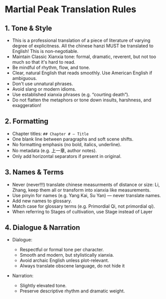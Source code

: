 # Martial Peak Translation Rules

## 1. Tone & Style

* This is a professional translation of a piece of literature of varying degree of explicitness. All the chinese hanzi MUST be translated to English! This is non-negotiable.
* Maintain Classic Xianxia tone: formal, dramatic, reverent, but not too much so that it's hard to read.
* Be mindful of rhythm, flow, and tone.
* Clear, natural English that reads smoothly. Use American English if ambiguous.
* Don't use unnatural phrases.
* Avoid slang or modern idioms.
* Use established xianxia phrases (e.g. “courting death”).
* Do not flatten the metaphors or tone down insults, harshness, and exaggeration!

## 2. Formatting

* Chapter titles: `## Chapter # — Title`
* One blank line between paragraphs and soft scene shifts.
* No formatting emphasis (no bold, italics, underline).
* No metadata (e.g. 上一章, author notes).
* Only add horizontal separators if present in original.

## 3. Names & Terms

* Never (never!!!) translate chinese measurments of distance or size: Li, Zhang, keep them all or transform into xianxia like measurements.
* Use pinyin for names (e.g. Yang Kai, Su Yan) — never translate names.
* Add new names to glossary.
* Match case for glossary terms (e.g. Primordial Qi, not primordial qi).
* When referring to Stages of cultivation, use Stage instead of Layer

## 4. Dialogue & Narration

* Dialogue:
  * Respectful or formal tone per character.
  * Smooth and modern, but stylistically xianxia.
  * Avoid archaic English unless plot-relevant.
  * Always translate obscene language, do not hide it

* Narration:
  * Slightly elevated tone.
  * Preserve descriptive rhythm and dramatic weight.
